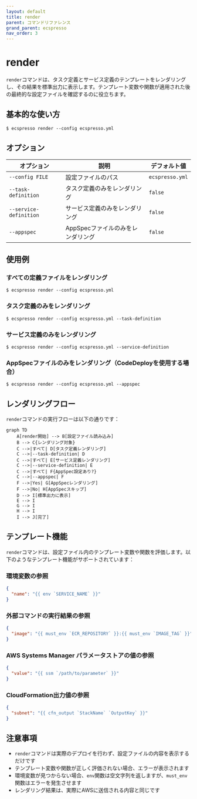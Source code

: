 ```yaml
---
layout: default
title: render
parent: コマンドリファレンス
grand_parent: ecspresso
nav_order: 3
---
```


# render

`render`コマンドは、タスク定義とサービス定義のテンプレートをレンダリングし、その結果を標準出力に表示します。テンプレート変数や関数が適用された後の最終的な設定ファイルを確認するのに役立ちます。

## 基本的な使い方

```console
$ ecspresso render --config ecspresso.yml
```

## オプション

| オプション | 説明 | デフォルト値 |
|------------|------|-------------|
| `--config FILE` | 設定ファイルのパス | `ecspresso.yml` |
| `--task-definition` | タスク定義のみをレンダリング | `false` |
| `--service-definition` | サービス定義のみをレンダリング | `false` |
| `--appspec` | AppSpecファイルのみをレンダリング | `false` |

## 使用例

### すべての定義ファイルをレンダリング

```console
$ ecspresso render --config ecspresso.yml
```

### タスク定義のみをレンダリング

```console
$ ecspresso render --config ecspresso.yml --task-definition
```

### サービス定義のみをレンダリング

```console
$ ecspresso render --config ecspresso.yml --service-definition
```

### AppSpecファイルのみをレンダリング（CodeDeployを使用する場合）

```console
$ ecspresso render --config ecspresso.yml --appspec
```

## レンダリングフロー

`render`コマンドの実行フローは以下の通りです：

```mermaid
graph TD
    A[render開始] --> B[設定ファイル読み込み]
    B --> C{レンダリング対象}
    C -->|すべて| D[タスク定義レンダリング]
    C -->|--task-definition| D
    C -->|すべて| E[サービス定義レンダリング]
    C -->|--service-definition| E
    C -->|すべて| F{AppSpec設定あり?}
    C -->|--appspec| F
    F -->|Yes| G[AppSpecレンダリング]
    F -->|No| H[AppSpecスキップ]
    D --> I[標準出力に表示]
    E --> I
    G --> I
    H --> I
    I --> J[完了]
```

## テンプレート機能

`render`コマンドは、設定ファイル内のテンプレート変数や関数を評価します。以下のようなテンプレート機能がサポートされています：

### 環境変数の参照

```json
{
  "name": "{{ env `SERVICE_NAME` }}"
}
```

### 外部コマンドの実行結果の参照

```json
{
  "image": "{{ must_env `ECR_REPOSITORY` }}:{{ must_env `IMAGE_TAG` }}"
}
```

### AWS Systems Manager パラメータストアの値の参照

```json
{
  "value": "{{ ssm `/path/to/parameter` }}"
}
```

### CloudFormation出力値の参照

```json
{
  "subnet": "{{ cfn_output `StackName` `OutputKey` }}"
}
```

## 注意事項

- `render`コマンドは実際のデプロイを行わず、設定ファイルの内容を表示するだけです
- テンプレート変数や関数が正しく評価されない場合、エラーが表示されます
- 環境変数が見つからない場合、`env`関数は空文字列を返しますが、`must_env`関数はエラーを発生させます
- レンダリング結果は、実際にAWSに送信される内容と同じです
